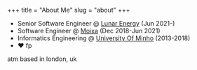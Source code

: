 +++
title = "About Me"
slug = "about"
+++

- Senior Software Engineer @ [Lunar Energy](https://lunar.energy) (Jun 2021-)
- Software Engineer @ [Moixa](https://www.moixa.com) (Dec 2018-Jun 2021)
- Informatics Engineering @ [University Of Minho](https://www.uminho.pt/en) (2013-2018)
- ❤️ fp

atm based in london, uk
